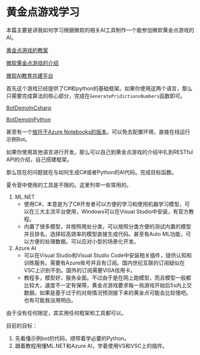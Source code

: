 # 黄金点游戏学习

本篇主要是讲我如何学习根据微软的相关AI工具制作一个能参加微软黄金点游戏的AI。

[黄金点游戏的教案](https://github.com/microsoft/ai-edu/tree/master/B-教学案例与实践/B8-自构建－AI游戏开发案例－黄金点游戏/微软-方案1)

[微软黄金点游戏的介绍](https://github.com/microsoft/ai-edu/tree/master/C-开发工具与环境/微软黄金点程序工具/OnlineGame)

[微软AI教育共建平台](https://github.com/microsoft/ai-edu)

首先这个游戏已经提供了C#和python的基础框架。如果你使用这两个语言，那么只需要完成算法的核心部分，完成在`GeneratePridictionsNumbers`函数即可。

[BotDemolnCsharp](https://github.com/microsoft/ai-edu/tree/master/C-开发工具与环境/微软黄金点程序工具/OnlineGame/BotDemoInCSharp)

[BotDemolnPython](https://github.com/microsoft/ai-edu/tree/master/C-开发工具与环境/微软黄金点程序工具/OnlineGame/BotDemoInPython)

甚至有一个[依托于Azure Notebooks的版本](https://notebooks.azure.com/fatterbetter/projects/goldennumbernotebook)。可以免去配置环境，直接在线运行示例Bot。

如果你使用其他语言进行开发。那么可以自己到黄金点游戏的介绍中扎到RESTful API的介绍，自己搭建框架。

那么现在的问题就在与如何生成C#或者Python的AI代码。完成目标函数。

夏令营中使用的工具是不限的。这里列举一些常用的。

1. ML.NET
   * 使用C#，本意是为了C#开发者可以方便的学习和使用机器学习模型，可以在三大主流平台使用，Windows可以在Visual Studio中安装，有官方教程。
   * 内置了很多模型，并按照用处分类，可以按照分类方便的测试内置的模型并且排名，选择较高效率的模型直接生成代码。甚至有Auto ML功能，可以方便的处理数据。可以应对小型的场景化开发。
2. Azure AI
   * 可以在Visual Studio和Visual Studio Code中安装相关插件，提供认知和训练服务。需要有Azure账号并且有订阅。国内世纪互联的订阅疑似在VSC上识别不到。国外的订阅需要VISA信用卡。
   * 教程多，模型好，服务全面。不过由于是在网上跑模型，而且模型一般都比较大，速度不一定有保障，黄金点游戏要求每一局游戏开始后5s内上交数据。如果是基于过于的对局情况预测接下来的黄金点可能会比较慢吧。也有可能我没用明白。

由于没有任何限定，其实用任何框架和工具都可以。

目前的目标：

1. 先看懂示例bot的代码，顺带着学必要的Python。
2. 跟着教程用懂ML.NET和Azure AI，学着使用VS和VSC上的插件。